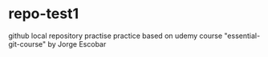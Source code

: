 # repo-test1
github local repository practise
practice based on udemy course "essential-git-course" by Jorge Escobar
